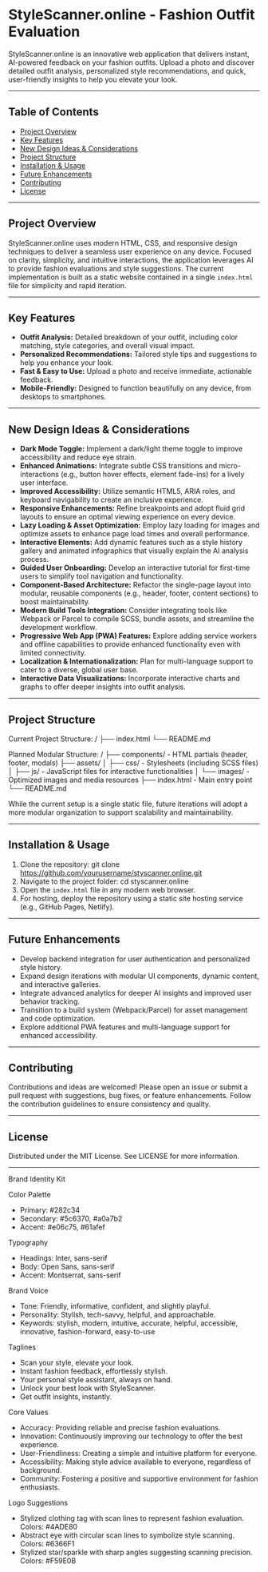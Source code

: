 # StyleScanner.online - Fashion Outfit Evaluation

StyleScanner.online is an innovative web application that delivers instant, AI-powered feedback on your fashion outfits. Upload a photo and discover detailed outfit analysis, personalized style recommendations, and quick, user-friendly insights to help you elevate your look.

---

## Table of Contents

-   [Project Overview](#project-overview)
-   [Key Features](#key-features)
-   [New Design Ideas & Considerations](#new-design-ideas--considerations)
-   [Project Structure](#project-structure)
-   [Installation & Usage](#installation--usage)
-   [Future Enhancements](#future-enhancements)
-   [Contributing](#contributing)
-   [License](#license)

---

## Project Overview

StyleScanner.online uses modern HTML, CSS, and responsive design techniques to deliver a seamless user experience on any device. Focused on clarity, simplicity, and intuitive interactions, the application leverages AI to provide fashion evaluations and style suggestions. The current implementation is built as a static website contained in a single `index.html` file for simplicity and rapid iteration.

---

## Key Features

-   **Outfit Analysis:** Detailed breakdown of your outfit, including color matching, style categories, and overall visual impact.
-   **Personalized Recommendations:** Tailored style tips and suggestions to help you enhance your look.
-   **Fast & Easy to Use:** Upload a photo and receive immediate, actionable feedback.
-   **Mobile-Friendly:** Designed to function beautifully on any device, from desktops to smartphones.

---

## New Design Ideas & Considerations

-   **Dark Mode Toggle:** Implement a dark/light theme toggle to improve accessibility and reduce eye strain.
-   **Enhanced Animations:** Integrate subtle CSS transitions and micro-interactions (e.g., button hover effects, element fade-ins) for a lively user interface.
-   **Improved Accessibility:** Utilize semantic HTML5, ARIA roles, and keyboard navigability to create an inclusive experience.
-   **Responsive Enhancements:** Refine breakpoints and adopt fluid grid layouts to ensure an optimal viewing experience on every device.
-   **Lazy Loading & Asset Optimization:** Employ lazy loading for images and optimize assets to enhance page load times and overall performance.
-   **Interactive Elements:** Add dynamic features such as a style history gallery and animated infographics that visually explain the AI analysis process.
-   **Guided User Onboarding:** Develop an interactive tutorial for first-time users to simplify tool navigation and functionality.
-   **Component-Based Architecture:** Refactor the single-page layout into modular, reusable components (e.g., header, footer, content sections) to boost maintainability.
-   **Modern Build Tools Integration:** Consider integrating tools like Webpack or Parcel to compile SCSS, bundle assets, and streamline the development workflow.
-   **Progressive Web App (PWA) Features:** Explore adding service workers and offline capabilities to provide enhanced functionality even with limited connectivity.
-   **Localization & Internationalization:** Plan for multi-language support to cater to a diverse, global user base.
-   **Interactive Data Visualizations:** Incorporate interactive charts and graphs to offer deeper insights into outfit analysis.

---

## Project Structure

Current Project Structure:
/
├── index.html
└── README.md

Planned Modular Structure:
/
├── components/ - HTML partials (header, footer, modals)
├── assets/
│ ├── css/ - Stylesheets (including SCSS files)
│ ├── js/ - JavaScript files for interactive functionalities
│ └── images/ - Optimized images and media resources
├── index.html - Main entry point
└── README.md

While the current setup is a single static file, future iterations will adopt a more modular organization to support scalability and maintainability.

---

## Installation & Usage

1. Clone the repository:
   git clone https://github.com/yourusername/styscanner.online.git
2. Navigate to the project folder:
   cd styscanner.online
3. Open the `index.html` file in any modern web browser.
4. For hosting, deploy the repository using a static site hosting service (e.g., GitHub Pages, Netlify).

---

## Future Enhancements

-   Develop backend integration for user authentication and personalized style history.
-   Expand design iterations with modular UI components, dynamic content, and interactive galleries.
-   Integrate advanced analytics for deeper AI insights and improved user behavior tracking.
-   Transition to a build system (Webpack/Parcel) for asset management and code optimization.
-   Explore additional PWA features and multi-language support for enhanced accessibility.

---

## Contributing

Contributions and ideas are welcomed! Please open an issue or submit a pull request with suggestions, bug fixes, or feature enhancements. Follow the contribution guidelines to ensure consistency and quality.

---

## License

Distributed under the MIT License. See LICENSE for more information.

---

Brand Identity Kit

Color Palette

-   Primary: #282c34
-   Secondary: #5c6370, #a0a7b2
-   Accent: #e06c75, #61afef

Typography

-   Headings: Inter, sans-serif
-   Body: Open Sans, sans-serif
-   Accent: Montserrat, sans-serif

Brand Voice

-   Tone: Friendly, informative, confident, and slightly playful.
-   Personality: Stylish, tech-savvy, helpful, and approachable.
-   Keywords: stylish, modern, intuitive, accurate, helpful, accessible, innovative, fashion-forward, easy-to-use

Taglines

-   Scan your style, elevate your look.
-   Instant fashion feedback, effortlessly stylish.
-   Your personal style assistant, always on hand.
-   Unlock your best look with StyleScanner.
-   Get outfit insights, instantly.

Core Values

-   Accuracy: Providing reliable and precise fashion evaluations.
-   Innovation: Continuously improving our technology to offer the best experience.
-   User-Friendliness: Creating a simple and intuitive platform for everyone.
-   Accessibility: Making style advice available to everyone, regardless of background.
-   Community: Fostering a positive and supportive environment for fashion enthusiasts.

Logo Suggestions

-   Stylized clothing tag with scan lines to represent fashion evaluation.
    Colors: #4ADE80
-   Abstract eye with circular scan lines to symbolize style scanning.
    Colors: #6366F1
-   Stylized star/sparkle with sharp angles suggesting scanning precision.
    Colors: #F59E0B
